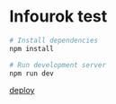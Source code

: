 # Infourok test

```bash
# Install dependencies
npm install

# Run development server
npm run dev
```

[deploy]()